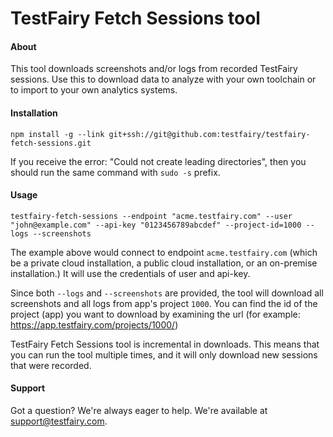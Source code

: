 # TestFairy Fetch Sessions tool

#### About
 
This tool downloads screenshots and/or logs from recorded TestFairy sessions. Use this to download data to analyze with your own toolchain or to import to your own analytics systems.

#### Installation

```
npm install -g --link git+ssh://git@github.com:testfairy/testfairy-fetch-sessions.git
```

If you receive the error: "Could not create leading directories", then you should run the same command with `sudo -s` prefix.

#### Usage

```
testfairy-fetch-sessions --endpoint "acme.testfairy.com" --user "john@example.com" --api-key "0123456789abcdef" --project-id=1000 --logs --screenshots
```

The example above would connect to endpoint `acme.testfairy.com` (which be a private cloud installation, a public cloud installation, or an on-premise installation.) It will use the credentials of user and api-key.

Since both `--logs` and `--screenshots` are provided, the tool will download all screenshots and all logs from app's project `1000`. You can find the id of the project (app) you want to download by examining the url (for example: https://app.testfairy.com/projects/1000/)

TestFairy Fetch Sessions tool is incremental in downloads. This means that you can run the tool multiple times, and it will only download new sessions that were recorded.

#### Support

Got a question? We're always eager to help. We're available at <a href="mailto:support@testfairy.com">support@testfairy.com</a>.

